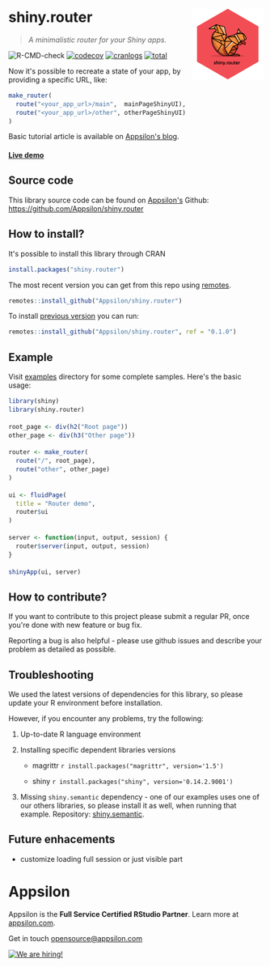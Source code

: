 # shiny.router <a href="https://appsilon.github.io/shiny.router/"><img src="man/figures/shiny.router.png" align="right" alt="shiny.router logo" style="height: 140px;"></a>

> _A minimalistic router for your Shiny apps._

<!-- badges: start -->
![R-CMD-check](https://github.com/Appsilon/shiny.router/workflows/R-CMD-check/badge.svg)
[![codecov](https://codecov.io/gh/Appsilon/shiny.router/branch/master/graph/badge.svg)](https://app.codecov.io/gh/Appsilon/shiny.router)
[![cranlogs](https://cranlogs.r-pkg.org/badges/shiny.router)](https://CRAN.R-project.org/package=shiny.router)
[![total](https://cranlogs.r-pkg.org/badges/grand-total/shiny.router)](https://CRAN.R-project.org/package=shiny.router)
<!-- badges: end -->

Now it's possible to recreate a state of your app, by providing a specific URL, like:

```r
make_router(
  route("<your_app_url>/main",  mainPageShinyUI),
  route("<your_app_url>/other", otherPageShinyUI)
)
```

<!-- TODO We would like to have a nice graphic explaning routing mechanism -->

Basic tutorial article is available on [Appsilon's blog](https://appsilon.com/shiny-router-package/).


<h4><a href="https://connect.appsilon.com/router/" target="_blank">Live demo</a> </h4>


Source code
-----------

This library source code can be found on [Appsilon's](https://appsilon.com) Github: https://github.com/Appsilon/shiny.router

How to install?
---------------

It's possible to install this library through CRAN

```r
install.packages("shiny.router")
```

The most recent version you can get from this repo using [remotes](https://github.com/r-lib/remotes).

```r
remotes::install_github("Appsilon/shiny.router")
```

To install [previous version](https://github.com/Appsilon/shiny.router/blob/master/CHANGELOG.md) you can run:

```r
remotes::install_github("Appsilon/shiny.router", ref = "0.1.0")
```

Example
-------

Visit [examples](https://github.com/Appsilon/shiny.router/tree/master/examples) directory for some complete samples. Here's the basic usage:

```r
library(shiny)
library(shiny.router)

root_page <- div(h2("Root page"))
other_page <- div(h3("Other page"))

router <- make_router(
  route("/", root_page),
  route("other", other_page)
)

ui <- fluidPage(
  title = "Router demo",
  router$ui
)

server <- function(input, output, session) {
  router$server(input, output, session)
}

shinyApp(ui, server)
```

How to contribute?
------------------

If you want to contribute to this project please submit a regular PR, once you're done with new feature or bug fix.

Reporting a bug is also helpful - please use github issues and describe your problem as detailed as possible.

Troubleshooting
---------------

We used the latest versions of dependencies for this library, so please update your R environment before installation.

However, if you encounter any problems, try the following:

1.  Up-to-date R language environment
2.  Installing specific dependent libraries versions
    -   magrittr
            ```r
            install.packages("magrittr", version='1.5')
            ```

    -   shiny
            ```r
            install.packages("shiny", version='0.14.2.9001')
            ```

3.  Missing `shiny.semantic` dependency - one of our examples uses one of our others libraries, so please install it as well, when running that example. Repository: [shiny.semantic](https://github.com/Appsilon/shiny.semantic).

Future enhacements
------------------

- customize loading full session or just visible part

Appsilon
========

<img src="https://avatars0.githubusercontent.com/u/6096772" align="right" alt="" width="6%" />

Appsilon is the **Full Service Certified RStudio Partner**. Learn more
at [appsilon.com](https://appsilon.com).

Get in touch [opensource@appsilon.com](opensource@appsilon.com)

<a href = "https://appsilon.com/careers/" target="_blank"><img src="http://d2v95fjda94ghc.cloudfront.net/hiring.png" alt="We are hiring!"/></a>
